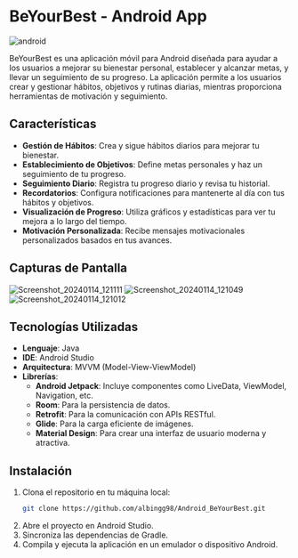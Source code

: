 
# BeYourBest - Android App
![android](https://github.com/user-attachments/assets/c6ce68f1-1145-4559-917d-8ec662918f05)

BeYourBest es una aplicación móvil para Android diseñada para ayudar a los usuarios a mejorar su bienestar personal, establecer y alcanzar metas, y llevar un seguimiento de su progreso. La aplicación permite a los usuarios crear y gestionar hábitos, objetivos y rutinas diarias, mientras proporciona herramientas de motivación y seguimiento.

## Características

- **Gestión de Hábitos**: Crea y sigue hábitos diarios para mejorar tu bienestar.
- **Establecimiento de Objetivos**: Define metas personales y haz un seguimiento de tu progreso.
- **Seguimiento Diario**: Registra tu progreso diario y revisa tu historial.
- **Recordatorios**: Configura notificaciones para mantenerte al día con tus hábitos y objetivos.
- **Visualización de Progreso**: Utiliza gráficos y estadísticas para ver tu mejora a lo largo del tiempo.
- **Motivación Personalizada**: Recibe mensajes motivacionales personalizados basados en tus avances.

## Capturas de Pantalla

![Screenshot_20240114_121111](https://github.com/user-attachments/assets/5d80cd91-5ed6-4748-a3cf-0fb9971df31f)
![Screenshot_20240114_121049](https://github.com/user-attachments/assets/9619182b-5020-4576-8593-c10a4e7ebc93)
![Screenshot_20240114_121012](https://github.com/user-attachments/assets/0e112cb6-1843-4eb8-94e9-55ad7284d31f)

## Tecnologías Utilizadas

- **Lenguaje**: Java
- **IDE**: Android Studio
- **Arquitectura**: MVVM (Model-View-ViewModel)
- **Librerías**:
  - **Android Jetpack**: Incluye componentes como LiveData, ViewModel, Navigation, etc.
  - **Room**: Para la persistencia de datos.
  - **Retrofit**: Para la comunicación con APIs RESTful.
  - **Glide**: Para la carga eficiente de imágenes.
  - **Material Design**: Para crear una interfaz de usuario moderna y atractiva.

## Instalación

1. Clona el repositorio en tu máquina local:
    ```bash
    git clone https://github.com/albingg98/Android_BeYourBest.git
    ```
2. Abre el proyecto en Android Studio.
3. Sincroniza las dependencias de Gradle.
4. Compila y ejecuta la aplicación en un emulador o dispositivo Android.
